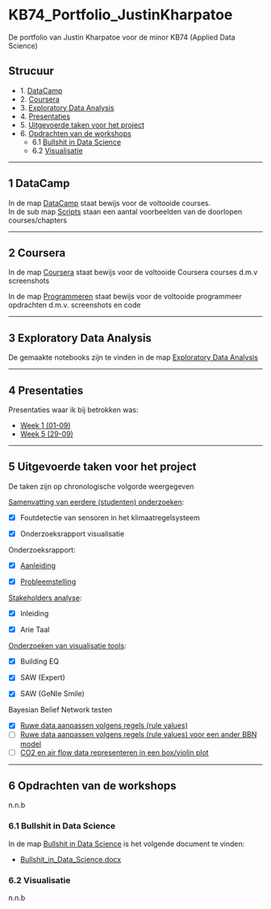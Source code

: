 # KB74_Portfolio_JustinKharpatoe
De portfolio van Justin Kharpatoe voor de minor KB74 (Applied Data Science)

## Strucuur
* 1\. [DataCamp](#DataCamp)  
* 2\. [Coursera](#Coursera)  
* 3\. [Exploratory Data Analysis](#Exploratory_Data_Analysis)
* 4\. [Presentaties](#Presentaties)  
* 5\. [Uitgevoerde taken voor het project](#Taken_project)  
* 6\. [Opdrachten van de workshops](#Opdrachten_workshops)  
    * 6.1 [Bullshit in Data Science](#Bullshit)  
    * 6.2 [Visualisatie](#Visualisatie)  
  
---	
  
## 1 DataCamp <a name="DataCamp"></a>
In de map [DataCamp](https://github.com/JustinKharpatoe/KB74_Portfolio_JustinKharpatoe/tree/master/DataCamp) staat bewijs voor de voltooide courses.  
In de sub map [Scripts](https://github.com/JustinKharpatoe/KB74_Portfolio_JustinKharpatoe/tree/master/DataCamp/Scripts) staan een aantal voorbeelden van de doorlopen courses/chapters
  
---
  
## 2 Coursera <a name="Coursera"></a>
In de map [Coursera](https://github.com/JustinKharpatoe/KB74_Portfolio_JustinKharpatoe/tree/master/Coursera) staat bewijs voor de voltooide Coursera courses d.m.v screenshots
  
In de map [Programmeren](https://github.com/JustinKharpatoe/KB74_Portfolio_JustinKharpatoe/tree/master/Coursera/Programmeren) staat bewijs voor de voltooide programmeer opdrachten d.m.v. screenshots en code    
  
---
  
## 3 Exploratory Data Analysis <a name="Exploratory_Data_Analysis"></a>
De gemaakte notebooks zijn te vinden in de map [Exploratory Data Analysis](https://github.com/JustinKharpatoe/KB74_Portfolio_JustinKharpatoe/tree/master/Exploratory%20Data%20Analysis)
    
---  
  
## 4 Presentaties <a name="Presentaties"></a>
Presentaties waar ik bij betrokken was:
* [Week 1 (01-09)](https://docs.google.com/presentation/d/19Iks0ZiQG2BRc_Mlws4JroSeeY66rIe7clJoQG2OQgQ/edit?usp=sharing)
* [Week 5 (29-09)](https://docs.google.com/presentation/d/10pyjl8uo7GWYVokAic3fClKWJ0HHvUdUFRVBI4AedE8/edit?usp=sharing)
  
---
  
## 5 Uitgevoerde taken voor het project <a name="Taken_project"></a>
De taken zijn op chronologische volgorde weergegeven  

[Samenvatting van eerdere (studenten) onderzoeken](https://docs.google.com/document/d/1B2aVJnIshw9VviJsPL9ZuDHiEiKkeah67Yfn-D8v9U0/edit?usp=sharing):
* [x] Foutdetectie van sensoren in het klimaatregelsysteem
* [x] Onderzoeksrapport visualisatie  


Onderzoeksrapport:
* [x] [Aanleiding](https://docs.google.com/document/d/1A0goLR-UwdK0Yzf0kNSPONY4m_gPkySrOc6TvJWvYp8/edit?usp=sharing)
* [x] [Probleemstelling](https://docs.google.com/document/d/1GNvwjAXR1yeKmBYHNozXt-6YAk9hqL0YTXbfDKZ2xWo/edit?usp=sharing)  


[Stakeholders analyse](https://docs.google.com/document/d/1_ye6ioAlbb7o5IaEB9R8WoXjYITNqxEaVof3VodFhtA/edit?usp=sharing):
* [x] Inleiding
* [x] Arie Taal  


[Onderzoeken van visualisatie tools](https://docs.google.com/document/d/1AB1OfIc8YVoMMScqCCOqiVHgcgTqMviEvohnUiASTH4/edit?usp=sharing):
* [x] Building EQ
* [x] SAW (Expert)
* [x] SAW (GeNIe Smile)    
    
	
Bayesian Belief Network testen
* [x] [Ruwe data aanpassen volgens regels (rule values)](https://github.com/JustinKharpatoe/KB74_Portfolio_JustinKharpatoe/tree/master/Project/RawToRule.py)    
* [ ] [Ruwe data aanpassen volgens regels (rule values) voor een ander BBN model](https://github.com/JustinKharpatoe/KB74_Portfolio_JustinKharpatoe/tree/master/Project/RawToRule_Ventilation.py)    
* [ ] [CO2 en air flow data representeren in een box/violin plot](https://github.com/JustinKharpatoe/KB74_Portfolio_JustinKharpatoe/tree/master/Project/BoxPlotData.py)    
    
---
  
## 6 Opdrachten van de workshops <a name="Opdrachten_workshops"></a>
n.n.b  

### 6.1 Bullshit in Data Science <a name="Bullshit"></a>
In de map [Bullshit in Data Science](https://github.com/JustinKharpatoe/KB74_Portfolio_JustinKharpatoe/tree/master/Bullshit%20in%20Data%20Science) is het volgende document te vinden:
* [Bullshit_in_Data_Science.docx](https://github.com/JustinKharpatoe/KB74_Portfolio_JustinKharpatoe/tree/master/Bullshit%20in%20Data%20Science/Bullshit_in_Data_Science.docx?raw=true )   

### 6.2 Visualisatie <a name="Visualisatie"></a>
n.n.b    
